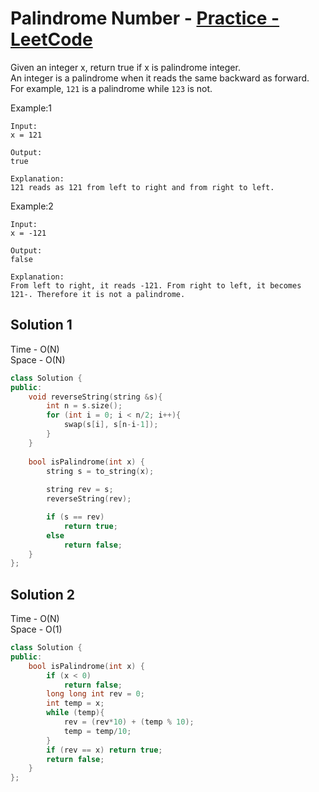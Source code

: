 # Palindrome Number - [Practice - LeetCode](https://leetcode.com/problems/palindrome-number/)

Given an integer x, return true if x is palindrome integer.
<br>
An integer is a palindrome when it reads the same backward as forward.
<br>
For example, `121` is a palindrome while `123` is not.


Example:1
```
Input: 
x = 121

Output: 
true

Explanation: 
121 reads as 121 from left to right and from right to left.
```
Example:2
```
Input: 
x = -121

Output: 
false

Explanation: 
From left to right, it reads -121. From right to left, it becomes 121-. Therefore it is not a palindrome.
```

## Solution 1  

Time - O(N)<br>
Space - O(N)

```cpp
class Solution {
public:
    void reverseString(string &s){
        int n = s.size();
        for (int i = 0; i < n/2; i++){
            swap(s[i], s[n-i-1]);
        }
    }
    
    bool isPalindrome(int x) {
        string s = to_string(x);
        
        string rev = s;
        reverseString(rev);

        if (s == rev)
        	return true;
        else 
            return false;        
    }   
};
```

## Solution 2 

Time - O(N)<br>
Space - O(1)

```cpp
class Solution {
public:
    bool isPalindrome(int x) {
        if (x < 0)
            return false;
        long long int rev = 0;
        int temp = x;
        while (temp){
            rev = (rev*10) + (temp % 10);
            temp = temp/10;
        }
        if (rev == x) return true;
        return false;
    }
};
```